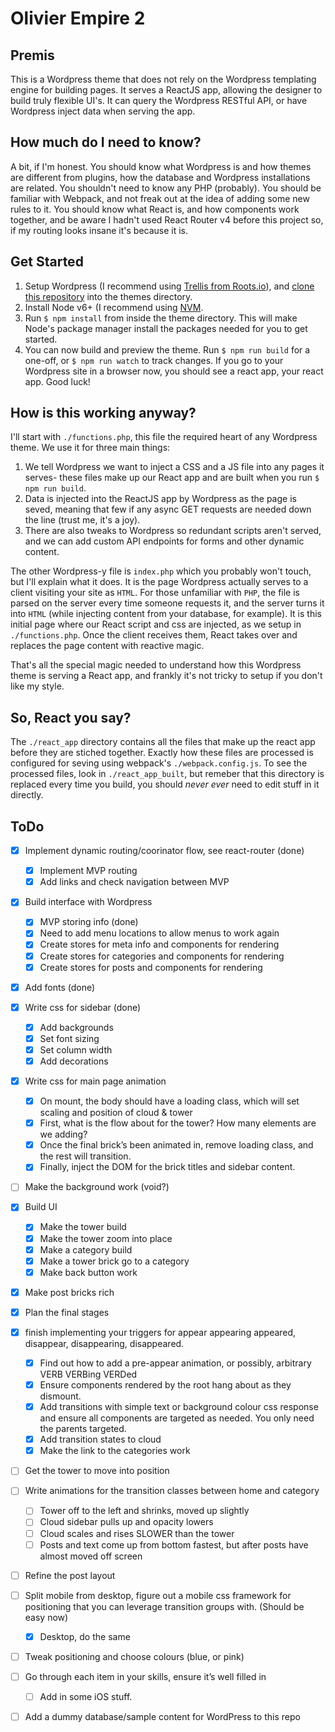 # Olivier Empire 2

## Premis
This is a Wordpress theme that does not rely on the Wordpress templating engine for building pages. It serves a ReactJS app, allowing the designer to build truly flexible UI's. It can query the Wordpress RESTful API, or have Wordpress inject data when serving the app. 

## How much do I need to know?
A bit, if I'm honest. You should know what Wordpress is and how themes are different from plugins, how the database and Wordpress installations are related. You shouldn't need to know any PHP (probably). You should be familiar with Webpack, and not freak out at the idea of adding some new rules to it. You should know what React is, and how components work together, and be aware I hadn't used React Router v4 before this project so, if my routing looks insane it's because it is.

## Get Started
1. Setup Wordpress (I recommend using [Trellis from Roots.io](https://roots.io/trellis/)), and [clone this repository](https://help.github.com/articles/cloning-a-repository/) into the themes directory.
2. Install Node v6+ (I recommend using [NVM](https://github.com/creationix/nvm).
3. Run `$ npm install` from inside the theme directory. This will make Node's package manager install the packages needed for you to get started.
4. You can now build and preview the theme. Run `$ npm run build` for a one-off, or `$ npm run watch` to track changes. If you go to your Wordpress site in a browser now, you should see a react app, your react app. Good luck!

## How is this working anyway?
I'll start with `./functions.php`, this file the required heart of any Wordpress theme. We use it for three main things:
1. We tell Wordpress we want to inject a CSS and a JS file into any pages it serves- these files make up our React app and are built when you run `$ npm run build`. 
2. Data is injected into the ReactJS app by Wordpress as the page is seved, meaning that few if any async GET requests are needed down the line (trust me, it's a joy).
3. There are also tweaks to Wordpress so redundant scripts aren't served, and we can add custom API endpoints for forms and other dynamic content.

The other Wordpress-y file is `index.php` which you probably won't touch, but I'll explain what it does. It is the page Wordpress actually serves to a client visiting your site as `HTML`. For those unfamiliar with `PHP`, the file is parsed on the server every time someone requests it, and the server turns it into `HTML` (while injecting content from your database, for example). It is this initial page where our React script and css are injected, as we setup in `./functions.php`. Once the client receives them, React takes over and replaces the page content with reactive magic. 

That's all the special magic needed to understand how this Wordpress theme is serving a React app, and frankly it's not tricky to setup if you don't like my style.

## So, React you say?
The `./react_app` directory contains all the files that make up the react app before they are stiched together. Exactly how these files are processed is configured for seving using webpack's `./webpack.config.js`. To see the processed files, look in `./react_app_built`, but remeber that this directory is replaced every time you build, you should *never ever* need to edit stuff in it directly.


## ToDo
- [x] Implement dynamic routing/coorinator flow, see react-router (done)
    - [x] Implement MVP routing 
    - [x] Add links and check navigation between MVP
- [x] Build interface with Wordpress
    - [x] MVP storing info (done)
    - [x] Need to add menu locations to allow menus to work again
    - [x] Create stores for meta info and components for rendering
    - [x] Create stores for categories and components for rendering
    - [x] Create stores for posts and components for rendering
- [x] Add fonts (done)
- [x] Write css for sidebar (done)
    - [x] Add backgrounds
    - [x] Set font sizing
    - [x] Set column width
    - [x] Add decorations
- [x] Write css for main page animation
    - [x] On mount, the body should have a loading class, which will set scaling and position of cloud & tower
    - [x] First, what is the flow about for the tower? How many elements are we adding?
    - [x] Once the final brick’s been animated in, remove loading class, and the rest will transition.
    - [x] Finally, inject the DOM for the brick titles and sidebar content.
- [ ] Make the background work (void?)
- [x] Build UI 
    - [x] Make the tower build 
    - [x] Make the tower zoom into place 
    - [x] Make a category build 
    - [x] Make a tower brick go to a category 
    - [x] Make back button work
- [x] Make post bricks rich
- [x] Plan the final stages
- [x] finish implementing your triggers for appear appearing appeared, disappear, disappearing, disappeared. 
    - [x] Find out how to add a pre-appear animation, or possibly, arbitrary VERB VERBing VERDed
    - [x] Ensure components rendered by the root hang about as they dismount.
    - [x] Add transitions with simple text or background colour css response and ensure all components are targeted as needed. You only need the parents targeted.
    - [x] Add transition states to cloud
    - [x] Make the link to the categories work
- [ ] Get the tower to move into position
- [ ] Write animations for the transition classes between home and category
    - [ ] Tower off to the left and shrinks, moved up slightly
    - [ ] Cloud sidebar pulls up and opacity lowers
    - [ ] Cloud scales and rises SLOWER than the tower
    - [ ] Posts and text come up from bottom fastest, but after posts have almost moved off screen
- [ ] Refine the post layout
- [ ] Split mobile from desktop, figure out a mobile css framework for positioning that you can leverage transition groups with. (Should be easy now)
    - [x] Desktop, do the same
- [ ] Tweak positioning and choose colours (blue, or pink)
- [ ] Go through each item in your skills, ensure it’s well filled in
    - [ ] Add in some iOS stuff.
- [ ] Add a dummy database/sample content for WordPress to this repo


